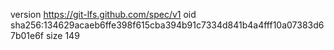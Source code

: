 version https://git-lfs.github.com/spec/v1
oid sha256:134629acaeb6ffe398f615cba394b91c7334d841b4a4fff10a07383d67b01e6f
size 149
